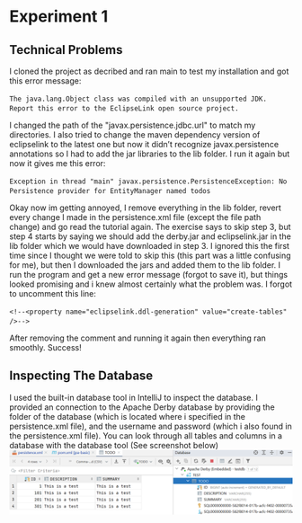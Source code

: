 # Experiment 1
## Technical Problems
I cloned the project as decribed and ran main to test my installation and got this error message:

`The java.lang.Object class was compiled with an unsupported JDK. Report this error to the EclipseLink open source project.`

I changed the path of the "javax.persistence.jdbc.url" to match my directories. I also tried to change the  maven dependency version of eclipselink to the latest one but now it didn’t recognize javax.persistence annotations so I had to add the jar libraries to the lib folder. I run it again but now it gives me this error:

`Exception in thread "main" javax.persistence.PersistenceException: No Persistence provider for EntityManager named todos`

Okay now im getting annoyed, I remove everything in the lib folder, revert every change I made in the persistence.xml file (except the file path change) and go read the tutorial again. The exercise says to skip step 3, but step 4 starts by saying we should add the derby.jar and eclipselink.jar in the lib folder which we would have downloaded in step 3. I ignored this the first time since I thought we were told to skip this (this part was a little confusing for me), but then I downloaded the jars and added them to the lib folder. I run the program and get a new error message (forgot to save it), but things looked promising and i knew almost certainly what the problem was. I forgot to uncomment this line:

`<!--<property name="eclipselink.ddl-generation" value="create-tables" />-->`

After removing the comment and running it again then everything ran smoothly. Success!

## Inspecting The Database
I used the built-in database tool in IntelliJ to inspect the database. I provided an connection to the Apache Derby database by providing the folder of the database (which is located where i specified in the persistence.xml file), and the username and password (which i also found in the persistence.xml file). You can look through all tables and columns in a database with the database tool (See screenshot below)
![Database screenshot](database_screenshot.PNG)


